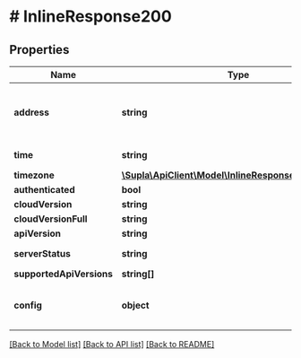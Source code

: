 # # InlineResponse200

## Properties

Name | Type | Description | Notes
------------ | ------------- | ------------- | -------------
**address** | **string** | SUPLA Server address (to be used in smartphones) | [optional]
**time** | **string** | Current server time | [optional]
**timezone** | [**\Supla\ApiClient\Model\InlineResponse200Timezone**](InlineResponse200Timezone.md) |  | [optional]
**authenticated** | **bool** |  | [optional]
**cloudVersion** | **string** |  | [optional]
**cloudVersionFull** | **string** |  | [optional]
**apiVersion** | **string** |  | [optional]
**serverStatus** | **string** | SUPLA Server status | [optional]
**supportedApiVersions** | **string[]** |  | [optional]
**config** | **object** | Configuration options for frontend webapp | [optional]

[[Back to Model list]](../../README.md#models) [[Back to API list]](../../README.md#endpoints) [[Back to README]](../../README.md)
